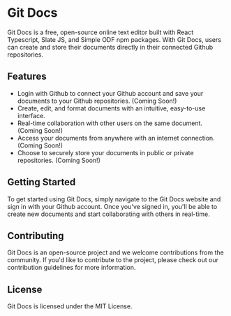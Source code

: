 # Git Docs

Git Docs is a free, open-source online text editor built with React Typescript, Slate JS, and Simple ODF npm packages. With Git Docs, users can create and store their documents directly in their connected Github repositories.

## Features

+ Login with Github to connect your Github account and save your documents to your Github repositories. (Coming Soon!)
+ Create, edit, and format documents with an intuitive, easy-to-use interface.
+ Real-time collaboration with other users on the same document. (Coming Soon!)
+ Access your documents from anywhere with an internet connection. (Coming Soon!)
+ Choose to securely store your documents in public or private repositories. (Coming Soon!)

## Getting Started

To get started using Git Docs, simply navigate to the Git Docs website and sign in with your Github account. Once you've signed in, you'll be able to create new documents and start collaborating with others in real-time.

## Contributing

Git Docs is an open-source project and we welcome contributions from the community. If you'd like to contribute to the project, please check out our contribution guidelines for more information.

## License

Git Docs is licensed under the MIT License.
